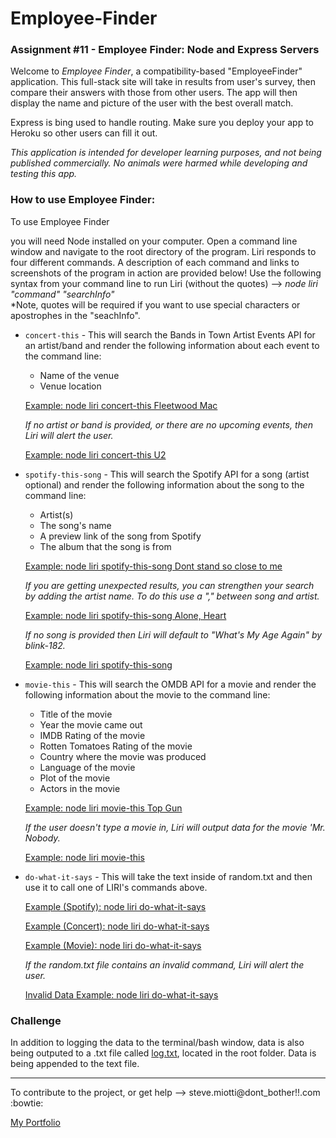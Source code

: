 # Employee-Finder
### Assignment #11 - Employee Finder: Node and Express Servers


Welcome to *Employee Finder*, a compatibility-based "EmployeeFinder" application. This full-stack site will take in results from user's survey, then compare their answers with those from other users. The app will then display the name and picture of the user with the best overall match. 

Express is bing used to handle routing. Make sure you deploy your app to Heroku so other users can fill it out.

*This application is intended for developer learning purposes, and not being published commercially.  No animals were harmed while developing and testing this app.*


### How to use Employee Finder:
To use Employee Finder 



you will need Node installed on your computer.  Open a command line window and navigate to the root directory of the program.  Liri responds to four different commands. A description of each command and links to screenshots of the program in action are provided below!  Use the following syntax from your command line to run Liri (without the quotes) -->  *node liri "command" "searchInfo"*  
*Note, quotes will be required if you want to use special characters or apostrophes in the "seachInfo".

   * `concert-this` - This will search the Bands in Town Artist Events API for an artist/band and render the following information about each event to the command line:

     * Name of the venue
     * Venue location

      [Example: node liri concert-this Fleetwood Mac](screen_cap/liri_concert-this.GIF)

        *If no artist or band is provided, or there are no upcoming events, then Liri will alert the user.*

        [Example: node liri concert-this U2](screen_cap/liri_concert-this_no_data.GIF)


   * `spotify-this-song` - This will search the Spotify API for a song (artist optional) and render the following information about the song to the command line:

     * Artist(s)
     * The song's name
     * A preview link of the song from Spotify
     * The album that the song is from

      [Example: node liri spotify-this-song Dont stand so close to me](screen_cap/liri_spotify-this-song.GIF)

        *If you are getting unexpected results, you can strengthen your search by adding the artist name. To do this use a "," between song and artist.*
        
        [Example: node liri spotify-this-song Alone, Heart](screen_cap/liri_spotify-this-song_with_artis.GIF)
        
        *If no song is provided then Liri will default to "What's My Age Again" by blink-182.*

        [Example: node liri spotify-this-song ](screen_cap/liri_spotify-this-song_no_data.GIF)


   * `movie-this` - This will search the OMDB API for a movie and render the following information about the movie to the command line:

       * Title of the movie
       * Year the movie came out
       * IMDB Rating of the movie
       * Rotten Tomatoes Rating of the movie
       * Country where the movie was produced
       * Language of the movie
       * Plot of the movie
       * Actors in the movie

        [Example: node liri movie-this Top Gun](screen_cap/liri_movie-this.GIF)

        *If the user doesn't type a movie in, Liri will output data for the movie 'Mr. Nobody.*

        [Example: node liri movie-this ](screen_cap/liri_movie-this_no_data.GIF)


   * `do-what-it-says` - This will take the text inside of random.txt and then use it to call one of LIRI's commands above.

        [Example (Spotify): node liri do-what-it-says](screen_cap/liri_do-what-it-says_ex1.GIF)

        [Example (Concert): node liri do-what-it-says](screen_cap/liri_do-what-it-says_ex2.GIF)

        [Example (Movie): node liri do-what-it-says](screen_cap/liri_do-what-it-says_ex3.GIF)

        *If the random.txt file contains an invalid command, Liri will alert the user.*

        [Invalid Data Example: node liri do-what-it-says](screen_cap/liri_do-what-it-says_invalid.GIF)


### Challenge
In addition to logging the data to the terminal/bash window, data is also being outputed to a .txt file called [log.txt](log.txt), located in the root folder.  Data is being appended to the text file.
    

------
  
To contribute to the project, or get help -->   steve.miotti@dont_bother!!.com  :bowtie:

 [My Portfolio](https://smiotti.github.io/Bootstrap-Portfolio/)

